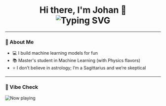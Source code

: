 <h1 align="center"> 
  Hi there, I'm Johan 👋
  <br>
  <img src="https://readme-typing-svg.herokuapp.com?font=Fira+Code&weight=500&size=24&pause=1000&center=true&width=520&lines=Programmer+%7C+Enthusiast;Engineer+%7C+Student;Severely+%7C+Unemployed;Building+models+and+muscle.;80%25+caffeine+20%25+ambition;100%25+reason+to+remember+the+name" alt="Typing SVG" />
</h1>

---

### 🧠 About Me

- 💻 I build machine learning models for fun  
- 📚 Master's student in Machine Learning (with Physics flavors)
- ⭐ I don’t believe in astrology; I’m a Sagittarius and we’re skeptical

---

### 🎵 Vibe Check

![Now playing](https://img.shields.io/badge/Now_Playing-Half_Man_Half_Horse-1DB954?style=for-the-badge&logo=spotify&logoColor=white)
